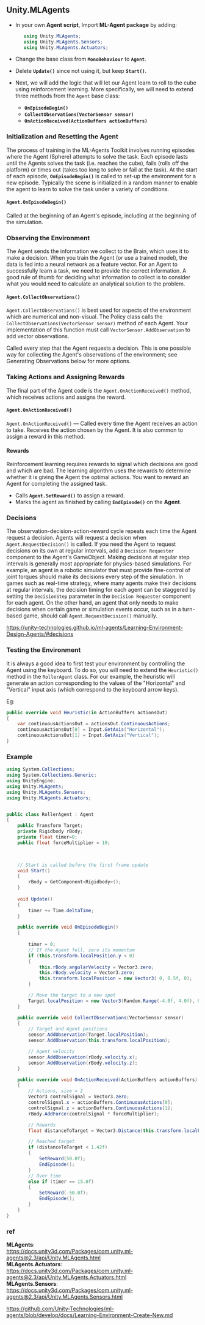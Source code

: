 ## Unity.MLAgents


- In your own **Agent script**, Import **ML-Agent package** by adding: 

  ```cs
     using Unity.MLAgents;
     using Unity.MLAgents.Sensors;
     using Unity.MLAgents.Actuators;
  ```
- Change the base class from **`MonoBehaviour`** to **`Agent`**.
- Delete **`Update()`** since not using it, but keep **`Start()`**.
- Next, we will add the logic that will let our Agent learn to roll to the cube using reinforcement learning. More specifically, we will need to extend three methods from the `Agent` base class:

  -   **`OnEpisodeBegin()`**
  -   **`CollectObservations(VectorSensor sensor)`**
  -   **`OnActionReceived(ActionBuffers actionBuffers)`**

### Initialization and Resetting the Agent
The process of training in the ML-Agents Toolkit involves running episodes where the Agent (Sphere) attempts to solve the task. Each episode lasts until the Agents solves the task (i.e. reaches the cube), fails (rolls off the platform) or times out (takes too long to solve or fail at the task). At the start of each episode, **`OnEpisodeBegin()`** is called to set-up the environment for a new episode. Typically the scene is initialized in a random manner to enable the agent to learn to solve the task under a variety of conditions.

#### `Agent.OnEpisodeBegin()`
Called at the beginning of an Agent's episode, including at the beginning of the simulation.

### Observing the Environment

The Agent sends the information we collect to the Brain, which uses it to make a decision. When you train the Agent (or use a trained model), the data is fed into a neural network as a feature vector. For an Agent to successfully learn a task, we need to provide the correct information. A good rule of thumb for deciding what information to collect is to consider what you would need to calculate an analytical solution to the problem.

#### `Agent.CollectObservations()`

`Agent.CollectObservations()` is best used for aspects of the environment which are numerical and non-visual. The Policy class calls the `CollectObservations(VectorSensor sensor)` method of each Agent. Your implementation of this function must call `VectorSensor.AddObservation` to add vector observations.

Called every step that the Agent requests a decision. This is one possible way for collecting the Agent's observations of the environment; see Generating Observations below for more options.


### Taking Actions and Assigning Rewards
The final part of the Agent code is the `Agent.OnActionReceived()` method, which receives actions and assigns the reward.

#### `Agent.OnActionReceived()`

`Agent.OnActionReceived()` — Called every time the Agent receives an action to take. Receives the action chosen by the Agent. It is also common to assign a reward in this method.


#### Rewards
Reinforcement learning requires rewards to signal which decisions are good and which are bad. The learning algorithm uses the rewards to determine whether it is giving the Agent the optimal actions. You want to reward an Agent for completing the assigned task. 

- Calls **`Agent.SetReward()`** to assign a reward.
- Marks the agent as finished by calling **`EndEpisode()`** on the **Agent**.


### Decisions

The observation-decision-action-reward cycle repeats each time the Agent request a decision. Agents will request a decision when `Agent.RequestDecision()` is called. If you need the Agent to request decisions on its own at regular intervals, add a `Decision Requester` component to the Agent's GameObject. Making decisions at regular step intervals is generally most appropriate for physics-based simulations. For example, an agent in a robotic simulator that must provide fine-control of joint torques should make its decisions every step of the simulation. In games such as real-time strategy, where many agents make their decisions at regular intervals, the decision timing for each agent can be staggered by setting the `DecisionStep` parameter in the `Decision Requester` component for each agent. On the other hand, an agent that only needs to make decisions when certain game or simulation events occur, such as in a turn-based game, should call `Agent.RequestDecision()` manually.

https://unity-technologies.github.io/ml-agents/Learning-Environment-Design-Agents/#decisions

### Testing the Environment

It is always a good idea to first test your environment by controlling the Agent using the keyboard. To do so, you will need to extend the `Heuristic()` method in the `RollerAgent` class. For our example, the heuristic will generate an action corresponding to the values of the "Horizontal" and "Vertical" input axis (which correspond to the keyboard arrow keys).


Eg:


```cs
public override void Heuristic(in ActionBuffers actionsOut)
{
    var continuousActionsOut = actionsOut.ContinuousActions;
    continuousActionsOut[0] = Input.GetAxis("Horizontal");
    continuousActionsOut[1] = Input.GetAxis("Vertical");
}

```

### Example
```cs
using System.Collections;
using System.Collections.Generic;
using UnityEngine;
using Unity.MLAgents;
using Unity.MLAgents.Sensors;
using Unity.MLAgents.Actuators;


public class RollerAgent : Agent
{
	public Transform Target;
	private Rigidbody rBody;
	private float timer=0;
	public float forceMultiplier = 10;
	


	// Start is called before the first frame update
	void Start()
	{
		rBody = GetComponent<Rigidbody>();
	}
	
	void Update() 
	{
		timer += Time.deltaTime;
	}

	public override void OnEpisodeBegin() 
	{
		
		timer = 0;
		// If the Agent fell, zero its momentum
		if (this.transform.localPosition.y < 0)
		{
			this.rBody.angularVelocity = Vector3.zero;
			this.rBody.velocity = Vector3.zero;
			this.transform.localPosition = new Vector3( 0, 0.5f, 0);
		}

		// Move the target to a new spot
		Target.localPosition = new Vector3(Random.Range(-4.0f, 4.0f), 0.5f, Random.Range(-4.0f, 4.0f));
	}

	public override void CollectObservations(VectorSensor sensor)
	{
		// Target and Agent positions
		sensor.AddObservation(Target.localPosition);
		sensor.AddObservation(this.transform.localPosition);

		// Agent velocity
		sensor.AddObservation(rBody.velocity.x);
		sensor.AddObservation(rBody.velocity.z);
	}

	public override void OnActionReceived(ActionBuffers actionBuffers)
	{
		// Actions, size = 2
		Vector3 controlSignal = Vector3.zero;
		controlSignal.x = actionBuffers.ContinuousActions[0];
		controlSignal.z = actionBuffers.ContinuousActions[1];
		rBody.AddForce(controlSignal * forceMultiplier);

		// Rewards
		float distanceToTarget = Vector3.Distance(this.transform.localPosition, Target.localPosition);

		// Reached target
		if (distanceToTarget < 1.42f)
		{
			SetReward(50.0f);
			EndEpisode();
		}
		// Over time
		else if (timer == 15.0f)
		{
			SetReward(-50.0f);
			EndEpisode();
		}
	}
}

```



### ref 

**MLAgents**: \
https://docs.unity3d.com/Packages/com.unity.ml-agents@2.3/api/Unity.MLAgents.html \
**MLAgents.Actuators**: \
https://docs.unity3d.com/Packages/com.unity.ml-agents@2.3/api/Unity.MLAgents.Actuators.html \
**MLAgents.Sensors**: \
https://docs.unity3d.com/Packages/com.unity.ml-agents@2.3/api/Unity.MLAgents.Sensors.html 



https://github.com/Unity-Technologies/ml-agents/blob/develop/docs/Learning-Environment-Create-New.md


